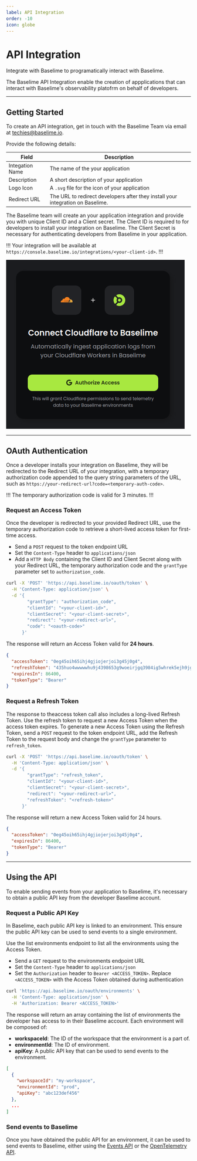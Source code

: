 ```yaml
---
label: API Integration
order: -10
icon: globe
---
```


# API Integration

Integrate with Baselime to programatically interact with Baselime.

The Baselime API Integration enable the creation of appplications that can interact with Baselime's observability platofrm on behalf of developers.

---

## Getting Started

To create an API integration, get in touch with the Baselime Team via email at [techies@baselime.io](mailto:techies@baselime.io).

Provide the following details:

| Field       | Description                                                       |
| ----------- | ----------------------------------------------------------------- |
| Integation Name        | The name of the your application                                       |
| Description | A short description of your application                         |
| Logo Icon        | A `.svg` file for the icon of your application                                      |
| Redirect URL    | The URL to redirect developers after they install your integration on Baselime. |

The Baselime team will create an your application integration and provide you with unique Client ID and a Client secret. The Client ID is required to for developers to install your integration on Baselime. The Client Secret is necessary for authenticating developers from Baselime in your application.

!!!
Your integration will be available at `https://console.baselime.io/integrations/<your-client-id>`. 
!!!

![A Baselime Integration](../assets/images/illustrations/integration.png)

--- 

## OAuth Authentication

Once a developer installs your integration on Baselime, they will be redirected to the Redirect URL of your integration, with a temporary authorization code appended to the query string parameters of the URL, such as `https://your-redirect-url?code=<temporary-auth-code>`.

!!!
The temporary authorization code is valid for 3 minutes.
!!!

### Request an Access Token

Once the developer is redirected to your provided Redirect URL, use the temporary authorization code to retrieve a short-lived access token for first-time access.

- Send a `POST` request to the token endpoint URL
- Set the `Content-Type` header to `applications/json`
- Add a `HTTP Body` containing the Client ID and Client Secret along with your Redirect URL, the temporary authorization code and the `grantType` parameter set to `authorization_code`.

```bash # :icon-terminal: terminal
curl -X 'POST' 'https://api.baselime.io/oauth/token' \
  -H 'Content-Type: application/json' \
  -d '{
        "grantType": "authorization_code",
        "clientId": "<your-client-id>",
        "clientSecret": "<your-client-secret>",
        "redirect": "<your-redirect-url>",
        "code": "<oauth-code>"
      }'
```

The response will return an Access Token valid for **24 hours**.

```json #
{
  "accessToken": "0eg45oih65ihj4gjiojerjoi3g45j0g4",
  "refreshToken": "435huo4wwwwwhu9j4398653g9woeirjgq3984ig5whrek5ejh9jg9wehgw",
  "expiresIn": 86400,
  "tokenType": "Bearer"
}
```

### Request a Refresh Token

The response to theaccess token call also includes a long-lived Refresh Token. Use the refresh token to request a new Access Token when the access token expires. To generate a new Access Token using the Refresh Token, send a `POST` request to the token endpoint URL, add the Refresh Token to the request body and change the `grantType` parameter to `refresh_token`.

```bash # :icon-terminal: terminal
curl -X 'POST' 'https://api.baselime.io/oauth/token' \
  -H 'Content-Type: application/json' \
  -d '{
        "grantType": "refresh_token",
        "clientId": "<your-client-id>",
        "clientSecret": "<your-client-secret>",
        "redirect": "<your-redirect-url>",
        "refreshToken": "<refresh-token>"
      }'
```

The response will return a new Access Token valid for 24 hours.

```json #
{
  "accessToken": "0eg45oih65ihj4gjiojerjoi3g45j0g4",
  "expiresIn": 86400,
  "tokenType": "Bearer"
}
```

---

## Using the API

To enable sending events from your application to Baselime, it's necessary to obtain a public API key from the developer Baselime account.

### Request a Public API Key

In Baselime, each public API key is linked to an environment. This ensure the public API key can be used to send events to a single environment.

Use the list environments endpoint to list all the environments using the Access Token.

- Send a `GET` request to the environments endpoint URL
- Set the `Content-Type` header to `applications/json`
- Set the `Authorization` header to `Bearer <ACCESS_TOKEN>`. Replace `<ACCESS_TOKEN>` with the Access Token obtained during authentication

```bash # :icon-terminal: terminal
curl 'https://api.baselime.io/oauth/environments' \
  -H 'Content-Type: application/json' \
  -H 'Authorization: Bearer <ACCESS_TOKEN>' 
```
The response will return an array containing the list of environments the developer has access to in their Baselime account. Each environment will be composed of:

- **workspaceId**: The ID of the workspace that the environment is a part of.
- **environmentId**: The ID of environment.
- **apiKey**: A public API key that can be used to send events to the environment.

```json #
[
  {
    "workspaceId": "my-workspace",
    "environmentId": "prod",
    "apiKey": "abc123def456"
  },
  ...
]
```

### Send events to Baselime

Once you have obtained the public API for an environment, it can be used to send events to Baselime, either using the [Events API](../sending-data/events-api.md) or the [OpenTelemetry API](../sending-data/platforms/opentelemetry/opentelemetry.md).